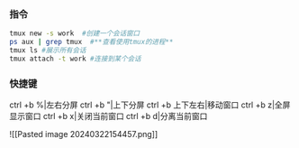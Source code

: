 ### 指令
```bash
tmux new -s work  #创建一个会话窗口
ps aux | grep tmux  #**查看使用tmux的进程**
tmux ls #展示所有会话
tmux attach -t work #连接到某个会话
```
### 快捷键
ctrl +b %|左右分屏
ctrl +b "|上下分屏
ctrl +b 上下左右|移动窗口
ctrl +b z|全屏显示窗口
ctrl +b x|关闭当前窗口
ctrl +b d|分离当前窗口



![[Pasted image 20240322154457.png]]
